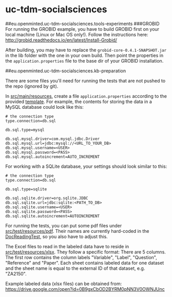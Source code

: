 # uc-tdm-socialsciences

##eu.openminted.uc-tdm-socialsciences.tools-experiments
###GROBID
For running the GROBID example, you have to build GROBID first on your local machine (Linux or Mac OS only!). Follow the instructions here: http://grobid.readthedocs.io/en/latest/Install-Grobid/

After building, you may have to replace the ```grobid-core-0.4.1-SNAPSHOT.jar``` in the lib folder with the one in your own build. Then point the properties in the ```application.properties``` file to the base dir of your GROBID installation.

##eu.openminted.uc-tdm-socialsciences.kb-preparation

There are some files you'll need for running the tests that are not pushed to the repo (ignored by git).

In [src/main/resources](eu.openminted.uc-tdm-socialsciences.kb-preparation/src/main/resources), create a file ```application.properties``` according to the provided [template](eu.openminted.uc-tdm-socialsciences.kb-preparation/src/main/resources/application.properties.TEMPLATE). For example, the contents for storing the data in a MySQL database could look like this:

```
# the connection type
type.connection=db.sql

db.sql.type=mysql

db.sql.mysql.driver=com.mysql.jdbc.Driver
db.sql.mysql.url=jdbc:mysql://<URL_TO_YOUR_DB>
db.sql.mysql.username=<USER>
db.sql.mysql.password=<PASS>
db.sql.mysql.autoincrement=AUTO_INCREMENT
```

For working with a SQLite database, your settings should look similar to this:

```
# the connection type
type.connection=db.sql

db.sql.type=sqlite

db.sql.sqlite.driver=org.sqlite.JDBC
db.sql.sqlite.url=jdbc:sqlite:<PATH_TO_DB>
db.sql.sqlite.username=<USER>
db.sql.sqlite.password=<PASS>
db.sql.sqlite.autoincrement=AUTOINCREMENT
```

For running the tests, you can put some pdf files under [src/test/resources/pdf](eu.openminted.uc-tdm-socialsciences.kb-preparation/src/test/resources/pdf). Their names are currently hard-coded in the [DocReadingTest](eu.openminted.uc-tdm-socialsciences.kb-preparation/src/test/java/util/input/DocReadingTest.java), so you also have to adjust this.

The Excel files to read in the labeled data have to reside in [src/test/resources/xlsx](eu.openminted.uc-tdm-socialsciences.kb-preparation/src/test/resources/xlsx). They follow a specific format: There are 5 columns. The first row contains the column labels "Variable", "Label", "Question", "Reference" and "Paper". Each sheet contains labeled data for one dataset and the sheet name is equal to the external ID of that dataset, e.g. "ZA2150".

Example labeled data (xlsx files) can be obtained from: https://drive.google.com/open?id=0B9gxCbOD2BYRM0pNN3V0OWNJUnc
